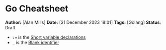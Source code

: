 # Go Cheatsheet
**Author:** [Alan Mills]
**Date:** [31 December 2023 18:01]
**Tags:** [Golang]
**Status**: Draft

* `:=` is the [Short variable declarations]
* `_` is the [Blank identifier]

[Short variable declarations]: https://go.dev/ref/spec#Short_variable_declarations
[Blank identifier]: https://go.dev/ref/spec#Blank_identifier
